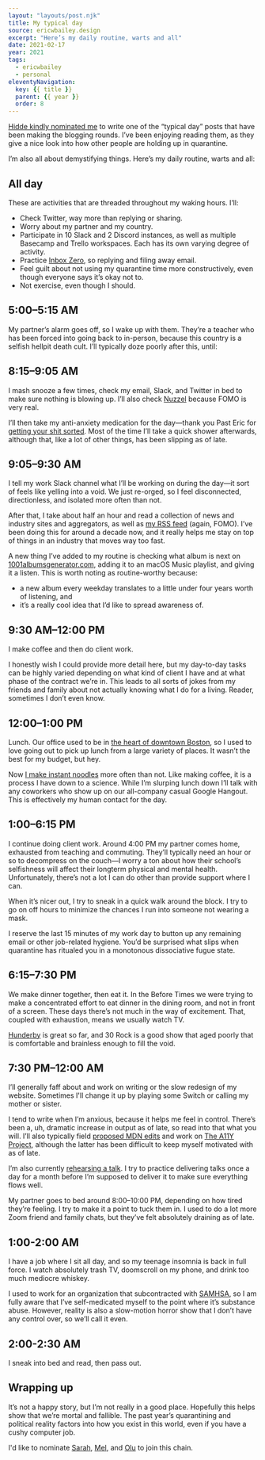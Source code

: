 ```yaml
---
layout: "layouts/post.njk"
title: My typical day
source: ericwbailey.design
excerpt: "Here’s my daily routine, warts and all"
date: 2021-02-17
year: 2021
tags:
  - ericwbailey
  - personal
eleventyNavigation:
  key: {{ title }}
  parent: {{ year }}
  order: 8
---
```


[Hidde kindly nominated me](https://twitter.com/hdv/status/1361303828486885378) to write one of the “typical day” posts that have been making the blogging rounds. I’ve been enjoying reading them, as they give a nice look into how other people are holding up in quarantine.

I’m also all about demystifying things. Here’s my daily routine, warts and all:

## All day

These are activities that are threaded throughout my waking hours. I’ll:

- Check Twitter, way more than replying or sharing.
- Worry about my partner and my country.
- Participate in 10 Slack and 2 Discord instances, as well as multiple Basecamp and Trello workspaces. Each has its own varying degree of activity.
- Practice [Inbox Zero](https://www.fastcompany.com/40507663/the-7-step-guide-to-achieving-inbox-zero-and-staying-there-in-2018), so replying and filing away email.
- Feel guilt about not using my quarantine time more constructively, even though everyone says it’s okay not to.
- Not exercise, even though I should.

## 5:00–5:15 AM

My partner’s alarm goes off, so I wake up with them. They’re a teacher who has been forced into going back to in-person, because this country is a selfish hellpit death cult. I’ll typically doze poorly after this, until:

## 8:15–9:05 AM

I mash snooze a few times, check my email, Slack, and Twitter in bed to make sure nothing is blowing up. I’ll also check [Nuzzel](https://nuzzel.com/) because FOMO is very real.

I’ll then take my anti-anxiety medication for the day—thank you Past Eric for [getting your shit sorted](https://ericwbailey.design/writing/presentation-panic/). Most of the time I’ll take a quick shower afterwards, although that, like a lot of other things, has been slipping as of late.

## 9:05–9:30 AM

I tell my work Slack channel what I’ll be working on during the day—it sort of feels like yelling into a void. We just re-orged, so I feel disconnected, directionless, and isolated more often than not.

After that, I take about half an hour and read a collection of news and industry sites and aggregators, as well as [my RSS feed](https://ericwbailey.design/blogroll/) (again, FOMO). I’ve been doing this for around a decade now, and it really helps me stay on top of things in an industry that moves way too fast.

A new thing I’ve added to my routine is checking what album is next on [1001albumsgenerator.com](https://1001albumsgenerator.com/), adding it to an macOS Music playlist, and giving it a listen. This is worth noting as routine-worthy because:

- a new album every weekday translates to a little under four years worth of listening, and
- it’s a really cool idea that I’d like to spread awareness of.

## 9:30 AM–12:00 PM

I make coffee and then do client work.

I honestly wish I could provide more detail here, but my day-to-day tasks can be highly varied depending on what kind of client I have and at what phase of the contract we’re in. This leads to all sorts of jokes from my friends and family about not actually knowing what I do for a living. Reader, sometimes I don’t even know.

## 12:00–1:00 PM

Lunch. Our office used to be in [the heart of downtown Boston](https://goo.gl/maps/U9SNWiqj391Z98QJ9), so I used to love going out to pick up lunch from a large variety of places. It wasn’t the best for my budget, but hey.

Now [I make instant noodles](https://twitter.com/ericwbailey/status/1360624982481641480) more often than not. Like making coffee, it is a process I have down to a science. While I’m slurping lunch down I’ll talk with any coworkers who show up on our all-company casual Google Hangout. This is effectively my human contact for the day.

## 1:00–6:15 PM

I continue doing client work. Around 4:00 PM my partner comes home, exhausted from teaching and commuting. They’ll typically need an hour or so to decompress on the couch—I worry a ton about how their school’s selfishness will affect their longterm physical and mental health. Unfortunately, there’s not a lot I can do other than provide support where I can.

When it’s nicer out, I try to sneak in a quick walk around the block. I try to go on off hours to minimize the chances I run into someone not wearing a mask.

I reserve the last 15 minutes of my work day to button up any remaining email or other job-related hygiene. You’d be surprised what slips when quarantine has ritualed you in a monotonous dissociative fugue state.

## 6:15–7:30 PM

We make dinner together, then eat it. In the Before Times we were trying to make a concentrated effort to eat dinner in the dining room, and not in front of a screen. These days there’s not much in the way of excitement. That, coupled with exhaustion, means we usually watch TV.

[Hunderby](https://www.imdb.com/title/tt2375858/) is great so far, and 30 Rock is a good show that aged poorly that is comfortable and brainless enough to fill the void.

## 7:30 PM–12:00 AM

I’ll generally faff about and work on writing or the slow redesign of my website. Sometimes I'll change it up by playing some Switch or calling my mother or sister.

I tend to write when I’m anxious, because it helps me feel in control. There’s been a, uh, dramatic increase in output as of late, so read into that what you will. I’ll also typically field [proposed MDN edits](https://github.com/mdn/content/pulls) and work on [The A11Y Project](https://www.a11yproject.com/), although the latter has been difficult to keep myself motivated with as of late.

I’m also currently [rehearsing a talk](https://www.deque.com/axe-con/sessions/be-the-villain/). I try to practice delivering talks once a day for a month before I’m supposed to deliver it to make sure everything flows well.

My partner goes to bed around 8:00–10:00 PM, depending on how tired they’re feeling. I try to make it a point to tuck them in. I used to do a lot more Zoom friend and family chats, but they’ve felt absolutely draining as of late.

## 1:00-2:00 AM

I have a job where I sit all day, and so my teenage insomnia is back in full force. I watch absolutely trash TV, doomscroll on my phone, and drink too much mediocre whiskey.

I used to work for an organization that subcontracted with [SAMHSA](https://www.samhsa.gov/), so I am fully aware that I’ve self-medicated myself to the point where it’s substance abuse. However, reality is also a slow-motion horror show that I don’t have any control over, so we’ll call it even.

## 2:00-2:30 AM

I sneak into bed and read, then pass out.

## Wrapping up

It’s not a happy story, but I’m not really in a good place. Hopefully this helps show that we’re mortal and fallible. The past year’s quarantining and political reality factors into how you exist in this world, even if you have a cushy computer job.

I'd like to nominate [Sarah](https://twitter.com/codingchaos/), [Mel](https://twitter.com/melchoyce), and [Olu](https://twitter.com/oluoluoxenfree) to join this chain.
